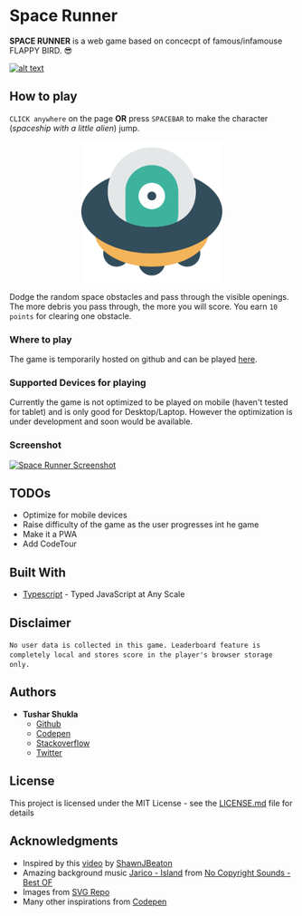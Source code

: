 # Space Runner

**SPACE RUNNER** is a web game based on concecpt of famous/infamouse FLAPPY BIRD. 😎

[![alt text](https://i.imgur.com/hbDhowI.png "Space Runner")](https://www.google.com "Play Space Runner Online")

## How to play

`CLICK anywhere` on the page **OR** press `SPACEBAR` to make the character (_spaceship with a little alien_) jump.

<center>
<img alt="Space Runner" style="margin: auto;" src="./images/ufo.svg" width="250"/>
</center>

Dodge the random space obstacles and pass through the visible openings. The more debris you pass through, the more you will score. You earn `10 points` for clearing one obstacle.

### Where to play

The game is temporarily hosted on github and can be played [here](https://github.com).

### Supported Devices for playing

Currently the game is not optimized to be played on mobile (haven't tested for tablet) and is only good for Desktop/Laptop. However the optimization is under development and soon would be available.

### Screenshot

[![Space Runner Screenshot](https://i.imgur.com/2o2oKfhr.png "Space Runner")](https://www.google.com "Play Space Runner Online")

## TODOs

* Optimize for mobile devices
* Raise difficulty of the game as the user progresses int he game
* Make it a PWA
* Add CodeTour

## Built With

* [Typescript](https://www.typescriptlang.org/) - Typed JavaScript at Any Scale

## Disclaimer

```No user data is collected in this game. Leaderboard feature is completely local and stores score in the player's browser storage only.```

## Authors

* **Tushar Shukla**
  * [Github](https://github.com/tusharshuklaa)
  * [Codepen](https://codepen.io/tusharshukla)
  * [Stackoverflow](https://stackoverflow.com/users/2996624/tushar-shukla)
  * [Twitter](https://twitter.com/_Tushar_Shukla_)

## License

This project is licensed under the MIT License - see the [LICENSE.md](LICENSE.md) file for details

## Acknowledgments

* Inspired by this [video](https://www.youtube.com/watch?v=3SsYZDJdeXk&t=692s) by [ShawnJBeaton](www.twitter.com/ShawnJBeaton)
* Amazing background music [Jarico - Island](https://www.youtube.com/watch?v=opYAyx1Humc) from [No Copyright Sounds - Best OF](https://www.youtube.com/channel/UCSzcVCMElb5kfvJWqC6vH2Q)
* Images from [SVG Repo](https://www.svgrepo.com/)
* Many other inspirations from [Codepen](https://codepen.io/)
